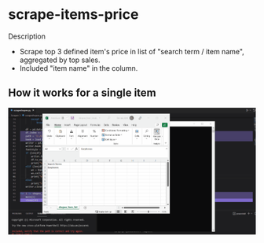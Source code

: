 # scrape-items-price
Description
- Scrape top 3 defined item's price in list of "search term / item name", aggregated by top sales.
- Included "item name" in the column.

## How it works for a single item
![How it works for a single item](scrapeeshopee.gif)
